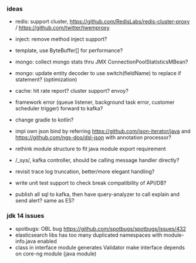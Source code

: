 ### ideas
* redis: support cluster, https://github.com/RedisLabs/redis-cluster-proxy / https://github.com/twitter/twemproxy
* inject: remove method inject support? 
* template, use ByteBuffer[] for performance?
* mongo: collect mongo stats thru JMX ConnectionPoolStatisticsMBean?
* mongo: update entity decoder to use switch(fieldName) to replace if statement? (optimization)
* cache: hit rate report? cluster support? envoy?
* framework error (queue listener, background task error, customer scheduler trigger) forward to kafka?

* change gradle to kotlin?
* impl own json bind by referring https://github.com/json-iterator/java and https://github.com/ngs-doo/dsl-json with annotation processor?
* rethink module structure to fit java module export requirement

* /_sys/, kafka controller, should be calling message handler directly?
* revisit trace log truncation, better/more elegant handling?
* write unit test support to check break compatibility of API/DB?
* publish all sql to kafka, then have query-analyzer to call explain and send alert? same as ES?

### jdk 14 issues
* spotbugs: OBL bug https://github.com/spotbugs/spotbugs/issues/432  
* elasticsearch libs has too many duplicated namespaces with module-info.java enabled
* class in interface module generates Validator make interface depends on core-ng module (java module)
